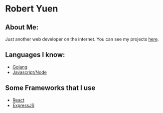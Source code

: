 # Robert Yuen

## About Me:

Just another web developer on the internet.  You can see my projects [here](https://github.com/rhyuen?tab=repositories).

## Languages I know:

- [Golang](https://golang.org/)
- [Javascript/Node](https://nodejs.org/)

## Some Frameworks that I use 

- [React](https://reactjs.org/)
- [ExpressJS](https://expressjs.com/)

